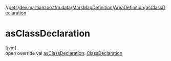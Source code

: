//[pets](../../../../index.md)/[dev.martianzoo.tfm.data](../../index.md)/[MarsMapDefinition](../index.md)/[AreaDefinition](index.md)/[asClassDeclaration](as-class-declaration.md)

# asClassDeclaration

[jvm]\
open override val [asClassDeclaration](as-class-declaration.md): [ClassDeclaration](../../-class-declaration/index.md)
